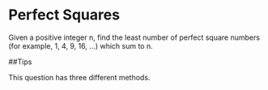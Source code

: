 # Perfect Squares

Given a positive integer n, find the least number of perfect square numbers (for example, 1, 4, 9, 16, ...) which sum to n.

##Tips

This question has three different methods.